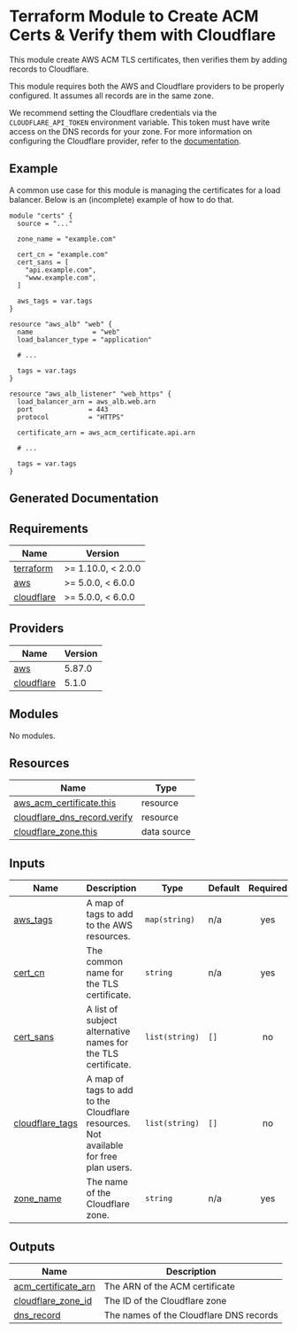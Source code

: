 # Terraform Module to Create ACM Certs & Verify them with Cloudflare

This module create AWS ACM TLS certificates, then verifies them by adding records to Cloudflare.

This module requires both the AWS and Cloudflare providers to be properly configured. It assumes all records are in the same zone.

We recommend setting the Cloudflare credentials via the `CLOUDFLARE_API_TOKEN` environment variable. This token must have write access on the DNS records for your zone. For more information on configuring the Cloudflare provider, refer to the [documentation](https://registry.terraform.io/providers/cloudflare/cloudflare/latest/docs).

## Example

A common use case for this module is managing the certificates for a load balancer. Below is an (incomplete) example of how to do that.

```hcl2
module "certs" {
  source = "..."

  zone_name = "example.com"

  cert_cn = "example.com"
  cert_sans = [
    "api.example.com",
    "www.example.com",
  ]

  aws_tags = var.tags
}

resource "aws_alb" "web" {
  name               = "web"
  load_balancer_type = "application"

  # ...

  tags = var.tags
}

resource "aws_alb_listener" "web_https" {
  load_balancer_arn = aws_alb.web.arn
  port              = 443
  protocol          = "HTTPS"

  certificate_arn = aws_acm_certificate.api.arn

  # ...

  tags = var.tags
}
```

## Generated Documentation

<!-- BEGIN_TF_DOCS -->
## Requirements

| Name | Version |
|------|---------|
| <a name="requirement_terraform"></a> [terraform](#requirement\_terraform) | >= 1.10.0, < 2.0.0 |
| <a name="requirement_aws"></a> [aws](#requirement\_aws) | >= 5.0.0, < 6.0.0 |
| <a name="requirement_cloudflare"></a> [cloudflare](#requirement\_cloudflare) | >= 5.0.0, < 6.0.0 |

## Providers

| Name | Version |
|------|---------|
| <a name="provider_aws"></a> [aws](#provider\_aws) | 5.87.0 |
| <a name="provider_cloudflare"></a> [cloudflare](#provider\_cloudflare) | 5.1.0 |

## Modules

No modules.

## Resources

| Name | Type |
|------|------|
| [aws_acm_certificate.this](https://registry.terraform.io/providers/hashicorp/aws/latest/docs/resources/acm_certificate) | resource |
| [cloudflare_dns_record.verify](https://registry.terraform.io/providers/cloudflare/cloudflare/latest/docs/resources/dns_record) | resource |
| [cloudflare_zone.this](https://registry.terraform.io/providers/cloudflare/cloudflare/latest/docs/data-sources/zone) | data source |

## Inputs

| Name | Description | Type | Default | Required |
|------|-------------|------|---------|:--------:|
| <a name="input_aws_tags"></a> [aws\_tags](#input\_aws\_tags) | A map of tags to add to the AWS resources. | `map(string)` | n/a | yes |
| <a name="input_cert_cn"></a> [cert\_cn](#input\_cert\_cn) | The common name for the TLS certificate. | `string` | n/a | yes |
| <a name="input_cert_sans"></a> [cert\_sans](#input\_cert\_sans) | A list of subject alternative names for the TLS certificate. | `list(string)` | `[]` | no |
| <a name="input_cloudflare_tags"></a> [cloudflare\_tags](#input\_cloudflare\_tags) | A map of tags to add to the Cloudflare resources. Not available for free plan users. | `list(string)` | `[]` | no |
| <a name="input_zone_name"></a> [zone\_name](#input\_zone\_name) | The name of the Cloudflare zone. | `string` | n/a | yes |

## Outputs

| Name | Description |
|------|-------------|
| <a name="output_acm_certificate_arn"></a> [acm\_certificate\_arn](#output\_acm\_certificate\_arn) | The ARN of the ACM certificate |
| <a name="output_cloudflare_zone_id"></a> [cloudflare\_zone\_id](#output\_cloudflare\_zone\_id) | The ID of the Cloudflare zone |
| <a name="output_dns_record"></a> [dns\_record](#output\_dns\_record) | The names of the Cloudflare DNS records |
<!-- END_TF_DOCS -->